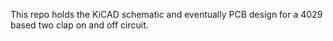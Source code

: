 This repo holds the KiCAD schematic and eventually PCB design for a 4029 based two clap on and off circuit.
